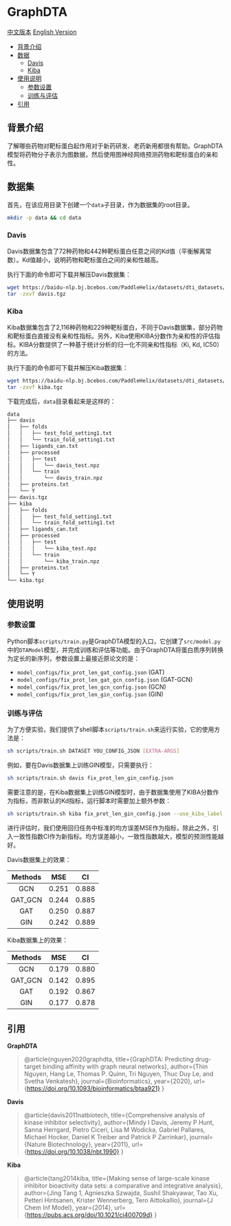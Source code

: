 # GraphDTA

[中文版本](./README_cn.md) [English Version](./README.md)

* [背景介绍](#背景介绍)
* [数据](#数据)
    * [Davis](#davis)
    * [Kiba](#kiba)
* [使用说明](#使用说明)
    * [参数设置](#参数设置)
    * [训练与评估](#训练与评估)
* [引用](#引用)

## 背景介绍

了解哪些药物对靶标蛋白起作用对于新药研发、老药新用都很有帮助。GraphDTA模型将药物分子表示为图数据，然后使用图神经网络预测药物和靶标蛋白的亲和性。

## 数据集

首先，在该应用目录下创建一个`data`子目录，作为数据集的root目录。

```sh
mkdir -p data && cd data
```

### Davis

Davis数据集包含了72种药物和442种靶标蛋白任意之间的Kd值（平衡解离常数）。Kd值越小，说明药物和靶标蛋白之间的亲和性越高。

执行下面的命令即可下载并解压Davis数据集：

```sh
wget https://baidu-nlp.bj.bcebos.com/PaddleHelix/datasets/dti_datasets/davis_v1.tgz -O davis.tgz
tar -zxvf davis.tgz
```

### Kiba

Kiba数据集包含了2,116种药物和229种靶标蛋白，不同于Davis数据集，部分药物和靶标蛋白直接没有亲和性指标。另外，Kiba使用KIBA分数作为亲和性的评估指标。KIBA分数提供了一种基于统计分析的归一化不同亲和性指标（Ki, Kd, IC50）的方法。

执行下面的命令即可下载并解压Kiba数据集：

```sh
wget https://baidu-nlp.bj.bcebos.com/PaddleHelix/datasets/dti_datasets/kiba_v1.tgz -O kiba.tgz
tar -zxvf kiba.tgz
```

下载完成后，`data`目录看起来是这样的：

```txt
data
├── davis
│   ├── folds
│   │   ├── test_fold_setting1.txt
│   │   └── train_fold_setting1.txt
│   ├── ligands_can.txt
│   ├── processed
│   │   ├── test
│   │   │   └── davis_test.npz
│   │   └── train
│   │       └── davis_train.npz
│   ├── proteins.txt
│   └── Y
├── davis.tgz
├── kiba
│   ├── folds
│   │   ├── test_fold_setting1.txt
│   │   └── train_fold_setting1.txt
│   ├── ligands_can.txt
│   ├── processed
│   │   ├── test
│   │   │   └── kiba_test.npz
│   │   └── train
│   │       └── kiba_train.npz
│   ├── proteins.txt
│   └── Y
└── kiba.tgz
```

## 使用说明

### 参数设置

Python脚本`scripts/train.py`是GraphDTA模型的入口，它创建了`src/model.py`中的`DTAModel`模型，并完成训练和评估等功能。由于GraphDTA将蛋白质序列转换为定长的新序列，参数设置上最接近原论文的是：

* `model_configs/fix_prot_len_gat_config.json` (GAT)
* `model_configs/fix_prot_len_gat_gcn_config.json` (GAT-GCN)
* `model_configs/fix_prot_len_gcn_config.json` (GCN)
* `model_configs/fix_prot_len_gin_config.json` (GIN)

### 训练与评估

为了方便实验，我们提供了shell脚本`scripts/train.sh`来运行实验，它的使用方法是：

```sh
sh scripts/train.sh DATASET YOU_CONFIG_JSON [EXTRA-ARGS]
```

例如，要在Davis数据集上训练GIN模型，只需要执行：

```sh
sh scripts/train.sh davis fix_prot_len_gin_config.json
```

需要注意的是，在Kiba数据集上训练GIN模型时，由于数据集使用了KIBA分数作为指标，而非默认的Kd指标，运行脚本时需要加上额外参数：

```sh
sh scripts/train.sh kiba fix_prot_len_gin_config.json --use_kiba_label
```

进行评估时，我们使用回归任务中标准的均方误差MSE作为指标，除此之外，引入一致性指数CI作为新指标。均方误差越小，一致性指数越大，模型的预测性能越好。

Davis数据集上的效果：

| Methods      |  MSE       | CI        |
| :--:         | :--:       | :--:      |
| GCN          | 0.251      | 0.888     |
| GAT_GCN      | 0.244      | 0.885     |
| GAT          | 0.250      | 0.887     |
| GIN          | 0.242      | 0.889     |

Kiba数据集上的效果：

| Methods      |  MSE       | CI        |
| :--:         | :--:       | :--:      |
| GCN          | 0.179      | 0.880     |
| GAT_GCN      | 0.142      | 0.895     |
| GAT          | 0.192      | 0.867     |
| GIN          | 0.177      | 0.878     |

## 引用

**GraphDTA**
> @article{nguyen2020graphdta,
  title={GraphDTA: Predicting drug-target binding affinity with graph neural networks},
  author={Thin Nguyen, Hang Le, Thomas P. Quinn, Tri Nguyen, Thuc Duy Le, and Svetha Venkatesh},
  journal={Bioinformatics},
  year={2020},
  url={https://doi.org/10.1093/bioinformatics/btaa921}
}

**Davis**
>@article{davis2011natbiotech,
  title={Comprehensive analysis of kinase inhibitor selectivity},
  author={Mindy I Davis, Jeremy P Hunt, Sanna Herrgard, Pietro Ciceri, Lisa M Wodicka, Gabriel Pallares, Michael Hocker, Daniel K Treiber and Patrick P Zarrinkar},
  journal={Nature Biotechnology},
  year={2011},
  url={https://doi.org/10.1038/nbt.1990}
}

**Kiba**
>@article{tang2014kiba,
  title={Making sense of large-scale kinase inhibitor bioactivity data sets: a comparative and integrative analysis},
  author={Jing Tang 1, Agnieszka Szwajda, Sushil Shakyawar, Tao Xu, Petteri Hintsanen, Krister Wennerberg, Tero Aittokallio},
  journal={J Chem Inf Model},
  year={2014},
  url={https://pubs.acs.org/doi/10.1021/ci400709d}
}
